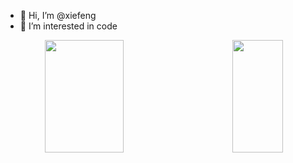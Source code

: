 - 👋 Hi, I’m @xiefeng
- 👀 I’m interested in code


<p align="center">
<img height="180em" width="50%" src="https://github-readme-stats.vercel.app/api?username=xiefenga&hide_border=true&custom_title=Github Stats&show_icons=true&layout=compact" align="left"/>
<img height="180em" width="40%" src="https://github-readme-stats.vercel.app/api/top-langs?username=xiefenga&layout=compact&hide_border=true&langs_count=10" align="right"/>
</p>

<!---
- 🌱 I’m currently learning ...
- 💞️ I’m looking to collaborate on ...
- 📫 How to reach me ...
--->

<!---
xiefenga/xiefenga is a ✨ special ✨ repository because its `README.md` (this file) appears on your GitHub profile.
You can click the Preview link to take a look at your changes.
--->
